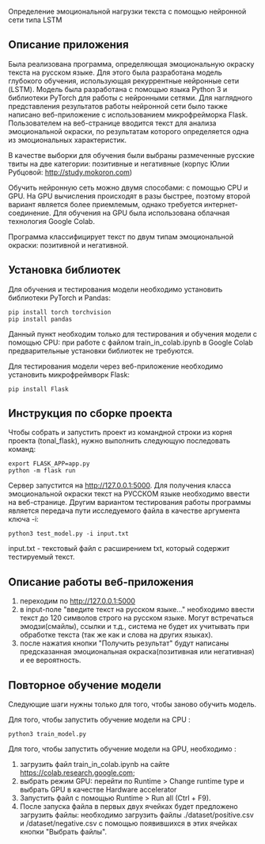 Определение эмоциональной нагрузки текста с помощью нейронной сети типа LSTM

Описание приложения
---------------------
Была реализована программа, определяющая эмоциональную окраску текста на русском языке. Для этого была разработана модель глубокого обучения, использующая рекуррентные нейронные сети (LSTM). Модель была разработана с помощью языка Python 3 и библиотеки PyTorch для работы с нейронными сетями.
Для наглядного представления результатов работы нейронной сети было также написано веб-приложение с использованием микрофрейморка Flask. Пользователем на веб-странице вводится текст для анализа эмоциональной окраски, по результатам которого определяется одна из эмоциональных характеристик.

В качестве выборки для обучения были выбраны размеченные русские твиты на две категории: позитивные и негативные (корпус Юлии Рубцовой: http://study.mokoron.com)

Обучить нейронную сеть можно двумя способами: с помощью CPU и GPU. На GPU вычисления происходят в разы быстрее, поэтому второй вариант является более приемлемым, однако требуется интернет-соединение.
Для обучения на GPU была использована облачная технология Google Colab.

Программа классифицирует текст по двум типам эмоциональной окраски: позитивной и негативной.

Установка библиотек
---------------------
Для обучения и тестирования модели  необходимо установить библиотеки PyTorch и Pandas:

    pip install torch torchvision
	pip install pandas
	
Данный пункт необходим только для тестирования и обучения модели с помощью CPU: при работе с файлом train_in_colab.ipynb в Google Colab предварительные установки библиотек не требуются.

Для тестирования модели через веб-приложение необходимо установить микрофреймворк Flask:

    pip install Flask    

    
Инструкция по сборке проекта
------------------------------
Чтобы собрать и запустить проект из командной строки из корня проекта (tonal_flask), нужно выполнить следующую последовать команд: 
    
    export FLASK_APP=app.py
    python -m flask run
    
Сервер запустится на http://127.0.0.1:5000.
Для получения класса эмоциональной окраски текст на РУССКОМ языке необходимо ввести на веб-странице.
Другим вариантом тестирования работы программы является передача пути исследуемого файла в качестве аргумента ключа -i: 
    
    python3 test_model.py -i input.txt
    
input.txt - текстовый файл c расширением txt, который содержит тестируемый текст.

Описание работы веб-приложения
-------------------------------
1) переходим по http://127.0.0.1:5000
2) в input-поле "введите текст на русском языке..." необходимо ввести текст до 120 символов строго на русском языке. Могут встречаться эмодзи(смайлы), ссылки и т.д., система не будет их учитывать при обработке текста (так же как и слова на других языках).
3) после нажатия кнопки "Получить результат" будут написаны предсказанная эмоциональная окраска(позитивная или негативная) и ее вероятность.


Повторное обучение модели
---------------------------
Следующие шаги нужны только для того, чтобы заново обучить модель.

Для того, чтобы запустить обучение модели на CPU :

    python3 train_model.py

Для того, чтобы запустить обучение модели на GPU, необходимо :
1) загрузить файл train_in_colab.ipynb на сайте https://colab.research.google.com;
2) выбрать режим GPU: перейти по Runtime > Change runtime type и выбрать GPU в качестве Hardware accelerator
3) Запустить файл с помощью Runtime > Run all (Ctrl + F9).
4) После запуска файла в первых двух ячейках будет предложено загрузить файлы: необходимо загрузить файлы ./dataset/positive.csv
и /dataset/negative.csv c помощью появившихся в этих ячейках кнопки "Выбрать файлы".
    


